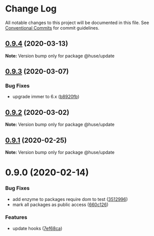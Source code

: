 # Change Log

All notable changes to this project will be documented in this file.
See [Conventional Commits](https://conventionalcommits.org) for commit guidelines.

## [0.9.4](https://github.com/ecomfe/react-hooks/compare/@huse/update@0.9.3...@huse/update@0.9.4) (2020-03-13)

**Note:** Version bump only for package @huse/update





## [0.9.3](https://github.com/ecomfe/react-hooks/compare/@huse/update@0.9.2...@huse/update@0.9.3) (2020-03-07)


### Bug Fixes

* upgrade immer to 6.x ([b8920fb](https://github.com/ecomfe/react-hooks/commit/b8920fb67a14bd111b543efdcd58b67b8277ba46))





## [0.9.2](https://github.com/ecomfe/react-hooks/compare/@huse/update@0.9.1...@huse/update@0.9.2) (2020-03-02)

**Note:** Version bump only for package @huse/update





## [0.9.1](https://github.com/ecomfe/react-hooks/compare/@huse/update@0.9.0...@huse/update@0.9.1) (2020-02-25)

**Note:** Version bump only for package @huse/update





# 0.9.0 (2020-02-14)


### Bug Fixes

* add enzyme to packages require dom to test ([3512996](https://github.com/ecomfe/react-hooks/commit/351299610b2a960c846c105318146e2575cf2791))
* mark all packages as public access ([660c126](https://github.com/ecomfe/react-hooks/commit/660c1265ee27cb0de0e7b456904a22f4370002d0))


### Features

* update hooks ([7ef68ca](https://github.com/ecomfe/react-hooks/commit/7ef68cae5e856cbee1dbde751513a28ddd1968bf))
